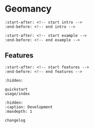 
# Geomancy

```{include} ../README.md
:start-after: <!-- start intro -->
:end-before: <!-- end intro -->
```

```{include} ../README.md
:start-after: <!-- start example -->
:end-before: <!-- end example -->
```

## Features

```{include} ../README.md
:start-after: <!-- start features -->
:end-before: <!-- end features -->
```

```{toctree}
:hidden:

quickstart
usage/index
```
```{toctree}
:hidden:
:caption: Development
:maxdepth: 1

changelog
```
